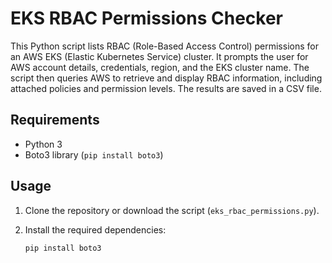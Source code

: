 # EKS RBAC Permissions Checker

This Python script lists RBAC (Role-Based Access Control) permissions for an AWS EKS (Elastic Kubernetes Service) cluster. It prompts the user for AWS account details, credentials, region, and the EKS cluster name. The script then queries AWS to retrieve and display RBAC information, including attached policies and permission levels. The results are saved in a CSV file.

## Requirements

- Python 3
- Boto3 library (`pip install boto3`)

## Usage

1. Clone the repository or download the script (`eks_rbac_permissions.py`).

2. Install the required dependencies:

   ```bash
   pip install boto3
